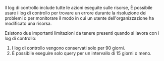 Il log di controllo include tutte le azioni eseguite sulle risorse, È possibile usare i log di controllo per trovare un errore durante la risoluzione dei problemi o per monitorare il modo in cui un utente dell'organizzazione ha modificato una risorsa.

Esistono due importanti limitazioni da tenere presenti quando si lavora con i log di controllo:

1. I log di controllo vengono conservati solo per 90 giorni.
2. È possibile eseguire solo query per un intervallo di 15 giorni o meno.

<!---HONumber=AcomDC_0323_2016-->